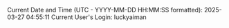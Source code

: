 Current Date and Time (UTC - YYYY-MM-DD HH:MM:SS formatted): 2025-03-27 04:55:11
Current User's Login: luckyaiman
